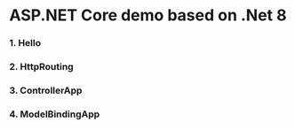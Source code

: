 # ASP.NET Core demo based on .Net 8
### 1. Hello
### 2. HttpRouting
### 3. ControllerApp
### 4. ModelBindingApp